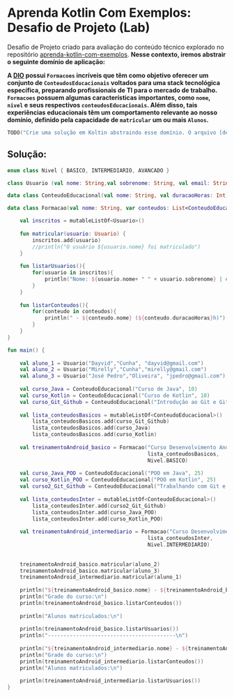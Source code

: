 # Aprenda Kotlin Com Exemplos: Desafio de Projeto (Lab)

Desafio de Projeto criado para avaliação do conteúdo técnico explorado no repositório [aprenda-kotlin-com-exemplos](https://github.com/digitalinnovationone/aprenda-kotlin-com-exemplos). **Nesse contexto, iremos abstrair o seguinte domínio de aplicação:**

**A [DIO](https://web.dio.me) possui `Formacoes` incríveis que têm como objetivo oferecer um conjunto de `ConteudosEducacionais` voltados para uma stack tecnológica específica, preparando profissionais de TI para o mercado de trabalho. `Formacoes` possuem algumas características importantes, como `nome`, `nivel` e seus respectivos `conteudosEducacionais`. Além disso, tais experiências educacionais têm um comportamento relevante ao nosso domínio, definido pela capacidade de `matricular` um ou mais `Alunos`.**


```kotlin
TODO("Crie uma solução em Koltin abstraindo esse domínio. O arquivo [desafio.kt] te ajudará 😉")
```

## Solução:
~~~ kotlin
enum class Nivel { BASICO, INTERMEDIARIO, AVANCADO }

class Usuario (val nome: String,val sobrenome: String, val email: String)

data class ConteudoEducacional(val nome: String, val duracaoHoras: Int)

data class Formacao(val nome: String, var conteudos: List<ConteudoEducacional>, val nivel: Nivel) {

    val inscritos = mutableListOf<Usuario>()
    
    fun matricular(usuario: Usuario) {
      	inscritos.add(usuario)
        //println("O usuário ${usuario.nome} foi matriculado")
    }
    
    fun listarUsuarios(){
        for(usuario in inscritos){
            println("Nome: ${usuario.nome+ " " + usuario.sobrenome} | e-mail: ${usuario.email}")
        }
    }
    
    fun listarConteudos(){
        for(conteudo in conteudos){
            println(" - ${conteudo.nome} (${conteudo.duracaoHoras}h)")
        }
    }
}

fun main() {
   
    val aluno_1 = Usuario("Dayvid","Cunha", "dayvid@gmail.com")
    val aluno_2 = Usuario("Mirelly","Cunha","mirelly@gmail.com")
    val aluno_3 = Usuario("José Pedro","Oliveira", "jpedro@gmail.com")
    
    val curso_Java = ConteudoEducacional("Curso de Java", 10)
    val curso_Kotlin = ConteudoEducacional("Curso de Kotlin", 10)
    val curso_Git_Github = ConteudoEducacional("Introdução ao Git e GitHub", 10)
    
    val lista_conteudosBasicos = mutableListOf<ConteudoEducacional>()
    	lista_conteudosBasicos.add(curso_Git_Github)
        lista_conteudosBasicos.add(curso_Java)
        lista_conteudosBasicos.add(curso_Kotlin)
    
    val treinamentoAndroid_basico = Formacao("Curso Desenvolvimento Android: Módulo 1",
                                             lista_conteudosBasicos,
                                             Nivel.BASICO)
    
    val curso_Java_POO = ConteudoEducacional("POO em Java", 25)
    val curso_Kotlin_POO = ConteudoEducacional("POO em Kotlin", 25)
    val curso2_Git_Github = ConteudoEducacional("Trabalhando com Git e Gitlab na prática", 20)
    
    val lista_conteudosInter = mutableListOf<ConteudoEducacional>()
    	lista_conteudosInter.add(curso2_Git_Github)
        lista_conteudosInter.add(curso_Java_POO)
        lista_conteudosInter.add(curso_Kotlin_POO)
        
    val treinamentoAndroid_intermediario = Formacao("Curso Desenvolvimento Android: Módulo 2",
                                             lista_conteudosInter,
                                             Nivel.INTERMEDIARIO)
       
    
    treinamentoAndroid_basico.matricular(aluno_2)
    treinamentoAndroid_basico.matricular(aluno_3)
    treinamentoAndroid_intermediario.matricular(aluno_1)
   
    println("${treinamentoAndroid_basico.nome} - ${treinamentoAndroid_basico.nivel}\n")
    println("Grade do curso:\n")
    println(treinamentoAndroid_basico.listarConteudos())
    
    println("Alunos matriculados:\n")
    
    println(treinamentoAndroid_basico.listarUsuarios())
    println("-----------------------------------------\n")
    
    println("${treinamentoAndroid_intermediario.nome} - ${treinamentoAndroid_intermediario.nivel}\n")
    println("Grade do curso:\n")
    println(treinamentoAndroid_intermediario.listarConteudos())
    println("Alunos matriculados:\n")
    
    println(treinamentoAndroid_intermediario.listarUsuarios())
}
~~~